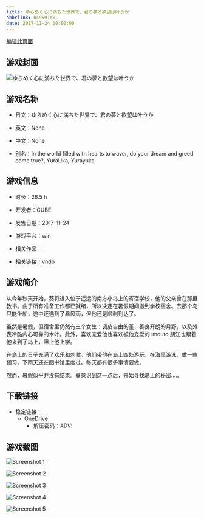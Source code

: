 ```yaml
---
title: ゆらめく心に満ちた世界で、君の夢と欲望は叶うか
abbrlink: bc9591d0
date: 2017-11-24 00:00:00
---
```

[编辑此页面](https://github.com/ACG-3/ADV3-source/blob/main/source/_posts/games/%E3%82%86%E3%82%89%E3%82%81%E3%81%8F%E5%BF%83%E3%81%AB%E6%BA%80%E3%81%A1%E3%81%9F%E4%B8%96%E7%95%8C%E3%81%A7%E3%80%81%E5%90%9B%E3%81%AE%E5%A4%A2%E3%81%A8%E6%AC%B2%E6%9C%9B%E3%81%AF%E5%8F%B6%E3%81%86%E3%81%8B.md)

## 游戏封面

![ゆらめく心に満ちた世界で、君の夢と欲望は叶うか](https://pan.timero.xyz/d/onedrive/img_lib_001/%E3%82%86%E3%82%89%E3%82%81%E3%81%8F%E5%BF%83%E3%81%AB%E6%BA%80%E3%81%A1%E3%81%9F%E4%B8%96%E7%95%8C%E3%81%A7%E3%80%81%E5%90%9B%E3%81%AE%E5%A4%A2%E3%81%A8%E6%AC%B2%E6%9C%9B%E3%81%AF%E5%8F%B6%E3%81%86%E3%81%8B_cover.avif)


## 游戏名称

- 日文：ゆらめく心に満ちた世界で、君の夢と欲望は叶うか
- 英文：None
- 中文：None

- 别名：In the world filled with hearts to waver, do your dream and greed come true?, YuraUka, Yurayuka


## 游戏信息

- 时长：26.5 h
- 开发者：CUBE
- 发售日期：2017-11-24
- 游戏平台：win
- 相关作品：

- 相关链接：[vndb](https://vndb.org/v21496)


## 游戏简介

从今年秋天开始，葵将进入位于遥远的南方小岛上的寄宿学校，他的父亲曾在那里教书。由于所有准备工作都已就绪，所以决定在暑假期间搬到学校宿舍。去那个岛只能坐船，途中还遇到了暴风雨，但他还是顺利到达了。

虽然是暑假，但宿舍里仍然有三个女生：调皮自由的堇，善良开朗的月野，以及外表冷酷内心可靠的木叶。此外，喜欢宠爱他也喜欢被他宠爱的 imouto 朋江也跟着他来到了岛上，阻止他上学。

在岛上的日子充满了欢乐和刺激。他们带他在岛上四处游玩，在海里游泳，做一些预习，下雨天还在图书馆里度过。每天都有很多事情要做。

然而，暑假似乎并没有结束。葵意识到这一点后，开始寻找岛上的秘密....。




## 下载链接

- 稳定链接：
    - [OneDrive](https://pan.timero.xyz/onedrive/adv_lib_001/%E3%82%86%E3%82%89%E3%82%81%E3%81%8F%E5%BF%83%E3%81%AB%E6%BA%80%E3%81%A1%E3%81%9F%E4%B8%96%E7%95%8C%E3%81%A7%E3%80%81%E5%90%9B%E3%81%AE%E5%A4%A2%E3%81%A8%E6%AC%B2%E6%9C%9B%E3%81%AF%E5%8F%B6%E3%81%86%E3%81%8B)
        - 解压密码：ADV!



## 游戏截图


![Screenshot 1](https://pan.timero.xyz/d/onedrive/img_lib_001/%E3%82%86%E3%82%89%E3%82%81%E3%81%8F%E5%BF%83%E3%81%AB%E6%BA%80%E3%81%A1%E3%81%9F%E4%B8%96%E7%95%8C%E3%81%A7%E3%80%81%E5%90%9B%E3%81%AE%E5%A4%A2%E3%81%A8%E6%AC%B2%E6%9C%9B%E3%81%AF%E5%8F%B6%E3%81%86%E3%81%8B_Screenshot_1.avif)

![Screenshot 2](https://pan.timero.xyz/d/onedrive/img_lib_001/%E3%82%86%E3%82%89%E3%82%81%E3%81%8F%E5%BF%83%E3%81%AB%E6%BA%80%E3%81%A1%E3%81%9F%E4%B8%96%E7%95%8C%E3%81%A7%E3%80%81%E5%90%9B%E3%81%AE%E5%A4%A2%E3%81%A8%E6%AC%B2%E6%9C%9B%E3%81%AF%E5%8F%B6%E3%81%86%E3%81%8B_Screenshot_2.avif)

![Screenshot 3](https://pan.timero.xyz/d/onedrive/img_lib_001/%E3%82%86%E3%82%89%E3%82%81%E3%81%8F%E5%BF%83%E3%81%AB%E6%BA%80%E3%81%A1%E3%81%9F%E4%B8%96%E7%95%8C%E3%81%A7%E3%80%81%E5%90%9B%E3%81%AE%E5%A4%A2%E3%81%A8%E6%AC%B2%E6%9C%9B%E3%81%AF%E5%8F%B6%E3%81%86%E3%81%8B_Screenshot_3.avif)

![Screenshot 4](https://pan.timero.xyz/d/onedrive/img_lib_001/%E3%82%86%E3%82%89%E3%82%81%E3%81%8F%E5%BF%83%E3%81%AB%E6%BA%80%E3%81%A1%E3%81%9F%E4%B8%96%E7%95%8C%E3%81%A7%E3%80%81%E5%90%9B%E3%81%AE%E5%A4%A2%E3%81%A8%E6%AC%B2%E6%9C%9B%E3%81%AF%E5%8F%B6%E3%81%86%E3%81%8B_Screenshot_4.avif)

![Screenshot 5](https://pan.timero.xyz/d/onedrive/img_lib_001/%E3%82%86%E3%82%89%E3%82%81%E3%81%8F%E5%BF%83%E3%81%AB%E6%BA%80%E3%81%A1%E3%81%9F%E4%B8%96%E7%95%8C%E3%81%A7%E3%80%81%E5%90%9B%E3%81%AE%E5%A4%A2%E3%81%A8%E6%AC%B2%E6%9C%9B%E3%81%AF%E5%8F%B6%E3%81%86%E3%81%8B_Screenshot_5.avif)

